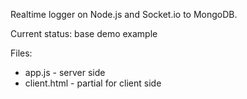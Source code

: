Realtime logger on Node.js and Socket.io to MongoDB.

Current status: base demo example

Files:
* app.js - server side
* client.html - partial for client side
